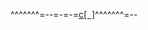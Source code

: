 <!-- <a href="">
  <img align="right" src="https://github-readme-stats.vercel.app/api/top-langs?username=devinlizardi&theme=solarized-light&layout=compact" alt="devinlizardi stats card" />
</a> -->


^^^^^^^=--=-=-=[c[&nbsp;&nbsp;]](https://www.instagram.com/zlardie/)^^^^^^^=--


<!--<a href="">
  <img align="center" src="https://github-readme-stats.vercel.app/api?username=devinlizardi&show_icons=false&&hide=stars&theme=nightowl&alt="devinlizardi stats card" /> 
</a>
-->
